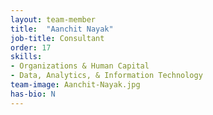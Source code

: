 ```yaml
---
layout: team-member
title:  "Aanchit Nayak"
job-title: Consultant
order: 17
skills:
- Organizations & Human Capital
- Data, Analytics, & Information Technology
team-image: Aanchit-Nayak.jpg
has-bio: N
---
```

